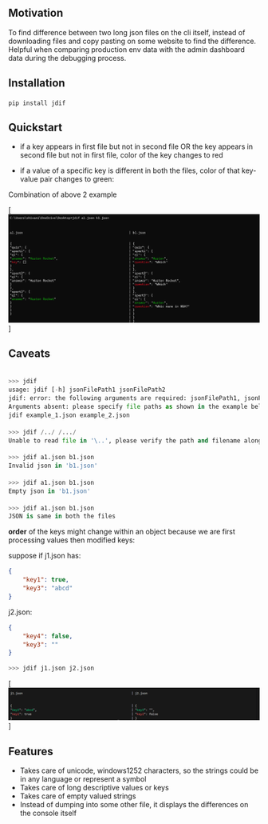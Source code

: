 ## Motivation

To find difference between two long json files on the cli itself, instead of downloading files and copy pasting on some website to find the difference. Helpful when comparing production env data with the admin dashboard data during the debugging process.

## Installation

``pip install jdif``

## Quickstart

* if a key appears in first file but not in second file OR the key appears in second file but not in first file,
color of the key changes to red

* if a value of a specific key is different in both the files, 
color of that key-value pair changes to green:

Combination of above 2 example

[![Example](https://raw.githubusercontent.com/Shivani-20/json-diff-cli/main/visuals/jdif_cli.png)]

## Caveats

```python

>>> jdif
usage: jdif [-h] jsonFilePath1 jsonFilePath2
jdif: error: the following arguments are required: jsonFilePath1, jsonFilePath2
Arguments absent: please specify file paths as shown in the example below:
jdif example_1.json example_2.json

>>> jdif /../ /.../
Unable to read file in '\..', please verify the path and filename alongwith the extension

>>> jdif a1.json b1.json 
Invalid json in 'b1.json'

>>> jdif a1.json b1.json
Empty json in 'b1.json'

>>> jdif a1.json b1.json
JSON is same in both the files
```
**order** of the keys might change within an object because we are first processing values then modified keys:

suppose if j1.json has:
```json
{
    "key1": true,
    "key3": "abcd"
}
```
j2.json:
```json
{
    "key4": false,
    "key3": ""
}
```
``` python
>>> jdif j1.json j2.json
```

[![Example](https://raw.githubusercontent.com/Shivani-20/json-diff-cli/main/visuals/order.png)]


## Features

* Takes care of unicode, windows1252 characters, so the strings could be in any language or represent a symbol
* Takes care of long descriptive values or keys
* Takes care of empty valued strings
* Instead of dumping into some other file, it displays the differences on the console itself 